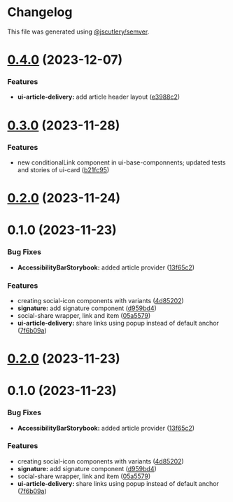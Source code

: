 # Changelog

This file was generated using [@jscutlery/semver](https://github.com/jscutlery/semver).

# [0.4.0](https://gitlab.ir7.com.br/r7/front-monorepo/compare/ui-article-delivery-0.3.0...ui-article-delivery-0.4.0) (2023-12-07)

### Features

- **ui-article-delivery:** add article header layout ([e3988c2](https://gitlab.ir7.com.br/r7/front-monorepo/commit/e3988c2fea040c52bc658f657fe3568b41be98ff))

# [0.3.0](https://gitlab.ir7.com.br/r7/front-monorepo/compare/ui-article-delivery-0.2.0...ui-article-delivery-0.3.0) (2023-11-28)

### Features

- new conditionalLink component in ui-base-componnents; updated tests and stories of ui-card ([b21fc95](https://gitlab.ir7.com.br/r7/front-monorepo/commit/b21fc95bb1ad1146714dafb7fa6eb763a853a738))

# [0.2.0](https://gitlab.ir7.com.br/r7/front-monorepo/compare/ui-article-delivery-0.1.0...ui-article-delivery-0.2.0) (2023-11-24)

# 0.1.0 (2023-11-23)

### Bug Fixes

- **AccessibilityBarStorybook:** added article provider ([13f65c2](https://gitlab.ir7.com.br/r7/front-monorepo/commit/13f65c29e2aa6d981d42b0b2a6a656affd80a86c))

### Features

- creating social-icon components with variants ([4d85202](https://gitlab.ir7.com.br/r7/front-monorepo/commit/4d85202ba357e850e80c989507ac51b34d3939e3))
- **signature:** add signature component ([d959bd4](https://gitlab.ir7.com.br/r7/front-monorepo/commit/d959bd4d954d20ae6100e1dc33f09f750bdee7f1))
- social-share wrapper, link and item ([05a5579](https://gitlab.ir7.com.br/r7/front-monorepo/commit/05a557966fd3700a7053e40f259e048fd44e0b1a))
- **ui-article-delivery:** share links using popup instead of default anchor ([7f6b09a](https://gitlab.ir7.com.br/r7/front-monorepo/commit/7f6b09a5d33c11c49025def9e660e73c396ed1b7))

# [0.2.0](https://gitlab.ir7.com.br/r7/front-monorepo/compare/ui-article-delivery-0.1.0...ui-article-delivery-0.2.0) (2023-11-23)

# 0.1.0 (2023-11-23)

### Bug Fixes

- **AccessibilityBarStorybook:** added article provider ([13f65c2](https://gitlab.ir7.com.br/r7/front-monorepo/commit/13f65c29e2aa6d981d42b0b2a6a656affd80a86c))

### Features

- creating social-icon components with variants ([4d85202](https://gitlab.ir7.com.br/r7/front-monorepo/commit/4d85202ba357e850e80c989507ac51b34d3939e3))
- **signature:** add signature component ([d959bd4](https://gitlab.ir7.com.br/r7/front-monorepo/commit/d959bd4d954d20ae6100e1dc33f09f750bdee7f1))
- social-share wrapper, link and item ([05a5579](https://gitlab.ir7.com.br/r7/front-monorepo/commit/05a557966fd3700a7053e40f259e048fd44e0b1a))
- **ui-article-delivery:** share links using popup instead of default anchor ([7f6b09a](https://gitlab.ir7.com.br/r7/front-monorepo/commit/7f6b09a5d33c11c49025def9e660e73c396ed1b7))
